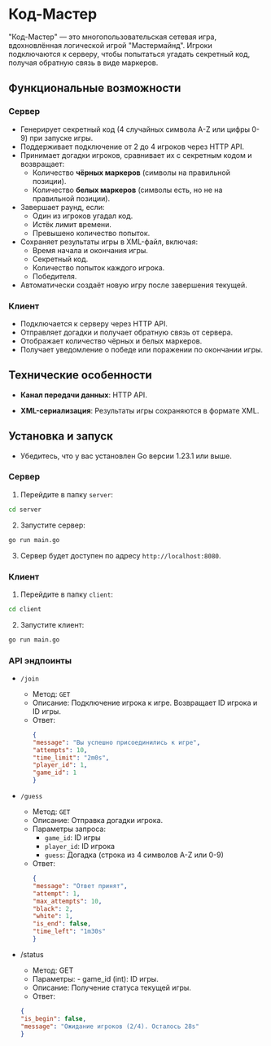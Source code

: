 # Код-Мастер

"Код-Мастер" — это многопользовательская сетевая игра, вдохновлённая логической игрой "Мастермайнд". Игроки подключаются к серверу, чтобы попытаться угадать секретный код, получая обратную связь в виде маркеров.

## Функциональные возможности

### Сервер
- Генерирует секретный код (4 случайных символа A-Z или цифры 0-9) при запуске игры.
- Поддерживает подключение от 2 до 4 игроков через HTTP API.
- Принимает догадки игроков, сравнивает их с секретным кодом и возвращает:
  - Количество **чёрных маркеров** (символы на правильной позиции).
  - Количество **белых маркеров** (символы есть, но не на правильной позиции).
- Завершает раунд, если:
  - Один из игроков угадал код.
  - Истёк лимит времени.
  - Превышено количество попыток.
- Сохраняет результаты игры в XML-файл, включая:
  - Время начала и окончания игры.
  - Секретный код.
  - Количество попыток каждого игрока.
  - Победителя.
- Автоматически создаёт новую игру после завершения текущей.

### Клиент
- Подключается к серверу через HTTP API.
- Отправляет догадки и получает обратную связь от сервера.
- Отображает количество чёрных и белых маркеров.
- Получает уведомление о победе или поражении по окончании игры.

## Технические особенности
- **Канал передачи данных**: HTTP API.
<!-- - **Асинхронная обработка**: Используется для управления игровыми событиями (ожидание игроков, завершение игры по таймеру). -->
- **XML-сериализация**: Результаты игры сохраняются в формате XML.

## Установка и запуск

- Убедитесь, что у вас установлен Go версии 1.23.1 или выше.

### Сервер

1. Перейдите в папку `server`:

```bash
cd server
```

2. Запустите сервер:

```bash
go run main.go
```

3. Сервер будет доступен по адресу `http://localhost:8080`.

### Клиент

1. Перейдите в папку `client`:

```bash
cd client
```

2. Запустите клиент:

```bash
go run main.go
```

### API эндпоинты

- `/join`

    - Метод: `GET`
    - Описание: Подключение игрока к игре. Возвращает ID игрока и ID игры.
    - Ответ:
        ```json
        {
        "message": "Вы успешно присоединились к игре",
        "attempts": 10,
        "time_limit": "2m0s",
        "player_id": 1,
        "game_id": 1
        }
        ```
- `/guess`

    - Метод: `GET`
    - Описание: Отправка догадки игрока.
    - Параметры запроса:
        - `game_id`: ID игры
        - `player_id`: ID игрока
        - `guess`: Догадка (строка из 4 символов A-Z или 0-9)
    - Ответ:
        ```json
        {
        "message": "Ответ принят",
        "attempt": 1,
        "max_attempts": 10,
        "black": 2,
        "white": 1,
        "is_end": false,
        "time_left": "1m30s"
        }
        ```

- /status
    - Метод: GET
    - Параметры:
            - game_id (int): ID игры.
    - Описание: Получение статуса текущей игры.
    - Ответ:
    ```json
    {
    "is_begin": false,
    "message": "Ожидание игроков (2/4). Осталось 28s"
    }
    ```

